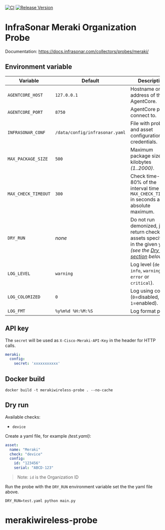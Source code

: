 [![CI](https://github.com/infrasonar/merakiwireless-probe/workflows/CI/badge.svg)](https://github.com/infrasonar/merakiwireless-probe/actions)
[![Release Version](https://img.shields.io/github/release/infrasonar/merakiwireless-probe)](https://github.com/infrasonar/merakiwireless-probe/releases)

# InfraSonar Meraki Organization Probe

Documentation: https://docs.infrasonar.com/collectors/probes/meraki/

## Environment variable

Variable            | Default                        | Description
------------------- | ------------------------------ | ------------
`AGENTCORE_HOST`    | `127.0.0.1`                    | Hostname or Ip address of the AgentCore.
`AGENTCORE_PORT`    | `8750`                         | AgentCore port to connect to.
`INFRASONAR_CONF`   | `/data/config/infrasonar.yaml` | File with probe and asset configuration like credentials.
`MAX_PACKAGE_SIZE`  | `500`                          | Maximum package size in kilobytes _(1..2000)_.
`MAX_CHECK_TIMEOUT` | `300`                          | Check time-out is 80% of the interval time with `MAX_CHECK_TIMEOUT` in seconds as absolute maximum.
`DRY_RUN`           | _none_                         | Do not run demonized, just return checks and assets specified in the given yaml _(see the [Dry run section](#dry-run) below)_.
`LOG_LEVEL`         | `warning`                      | Log level (`debug`, `info`, `warning`, `error` or `critical`).
`LOG_COLORIZED`     | `0`                            | Log using colors (`0`=disabled, `1`=enabled).
`LOG_FMT`           | `%y%m%d %H:%M:%S`              | Log format prefix.


## API key

The `secret` will be used as `X-Cisco-Meraki-API-Key` in the header for HTTP calls.

```yaml
meraki:
  config:
    secret: 'xxxxxxxxxxx'
```

## Docker build

```
docker build -t merakiwireless-probe . --no-cache
```

## Dry run

Available checks:
- `device`

Create a yaml file, for example _(test.yaml)_:

```yaml
asset:
  name: "Meraki"
  check: "device"
  config:
    id: "123456"
    serial: "ABCD-123"
```

> Note: `id` is the Organization ID

Run the probe with the `DRY_RUN` environment variable set the the yaml file above.

```
DRY_RUN=test.yaml python main.py
```
# merakiwireless-probe
